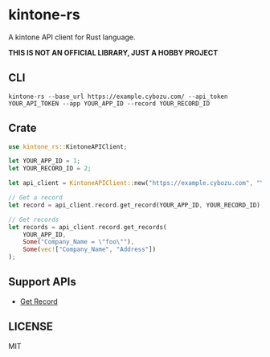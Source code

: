 # kintone-rs

A kintone API client for Rust language.

**THIS IS NOT AN OFFICIAL LIBRARY, JUST A HOBBY PROJECT**

## CLI

```
kintone-rs --base_url https://example.cybozu.com/ --api_token YOUR_API_TOKEN --app YOUR_APP_ID --record YOUR_RECORD_ID
```

## Crate

```rust
use kintone_rs::KintoneAPIClient;

let YOUR_APP_ID = 1;
let YOUR_RECORD_ID = 2;

let api_client = KintoneAPIClient::new("https://example.cybozu.com", "YOUR_API_TOKEN");

// Get a record
let record = api_client.record.get_record(YOUR_APP_ID, YOUR_RECORD_ID).expect("An error occured");

// Get records
let records = api_client.record.get_records(
    YOUR_APP_ID,
    Some("Company_Name = \"foo\""),
    Some(vec!["Company_Name", "Address"])
);
```

## Support APIs

- [Get Record](https://developer.kintone.io/hc/en-us/articles/213149287)

## LICENSE

MIT